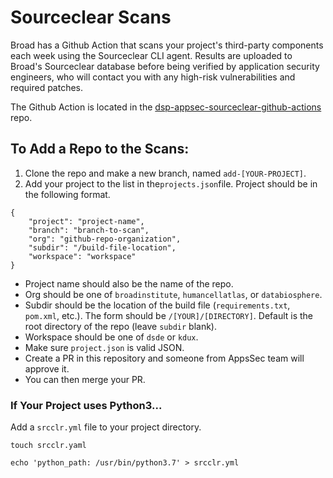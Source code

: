# Sourceclear Scans

Broad has a Github Action that scans your project's third-party components each week using the Sourceclear CLI agent. Results are uploaded to Broad's Sourceclear database before being verified by application security engineers, who will contact you with any high-risk vulnerabilities and required patches.

The Github Action is located in the [dsp-appsec-sourceclear-github-actions](https://github.com/broadinstitute/dsp-appsec-sourceclear-github-actions) repo.

## To Add a Repo to the Scans:

1. Clone the repo and make a new branch, named `add-[YOUR-PROJECT]`.
2. Add your project to the list in the`projects.json`file. Project should be in the following format.

```
{
    "project": "project-name",
    "branch": "branch-to-scan",
    "org": "github-repo-organization",
    "subdir": "/build-file-location",
    "workspace": "workspace"
}
```

* Project name should also be the name of the repo.
* Org should be one of `broadinstitute`, `humancellatlas`, or `databiosphere`.
* Subdir should be the location of the build file (`requirements.txt`, `pom.xml`, etc.). The form should be `/[YOUR]/[DIRECTORY]`. Default is the root directory of the repo (leave `subdir` blank).
* Workspace should be one of `dsde` or `kdux`.
* Make sure `project.json` is valid JSON.
* Create a PR in this repository and someone from AppsSec team will approve it.
* You can then merge your PR.

### If Your Project uses Python3...

Add a `srcclr.yml` file to your project directory.

```
touch srcclr.yaml

echo 'python_path: /usr/bin/python3.7' > srcclr.yml
```
